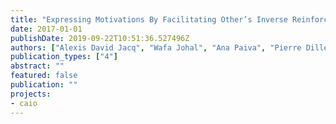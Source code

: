 ```yaml
---
title: "Expressing Motivations By Facilitating Other’s Inverse Reinforcement Learning"
date: 2017-01-01
publishDate: 2019-09-22T10:51:36.527496Z
authors: ["Alexis David Jacq", "Wafa Johal", "Ana Paiva", "Pierre Dillenbourg"]
publication_types: ["4"]
abstract: ""
featured: false
publication: ""
projects:
- caio
---
```


